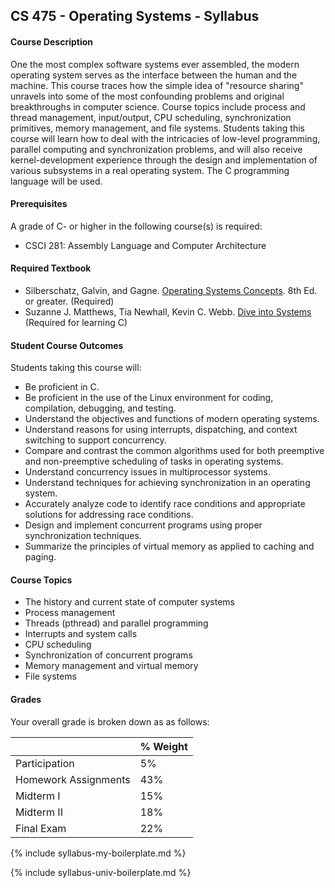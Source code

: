 ## CS 475 - Operating Systems - Syllabus


#### Course Description
One the most complex software systems ever assembled, the modern operating system serves as the interface between the human and the machine. This course traces how the simple idea of "resource sharing"  unravels into some of the most confounding problems and original breakthroughs in computer science. Course topics include process and thread management, input/output, CPU scheduling, synchronization primitives, memory management, and file systems. Students taking this course will learn how to deal with the intricacies of low-level programming, parallel computing and synchronization problems, and will also receive kernel-development experience through the design and implementation of various subsystems in a real operating system. The C programming language will be used. 

#### Prerequisites
A grade of C- or higher in the following course(s) is required:
 - CSCI 281: Assembly Language and Computer Architecture

#### Required Textbook

- Silberschatz, Galvin, and Gagne. [Operating Systems Concepts](https://www.amazon.com/Operating-System-Concepts-Abraham-Silberschatz/dp/0470128720). 8th Ed. or greater. (Required)
- Suzanne J. Matthews, Tia Newhall, Kevin C. Webb. [Dive into Systems](https://diveintosystems.org/book/) (Required for learning C)

  
#### Student Course Outcomes
Students taking this course will:
- Be proficient in C.
- Be proficient in the use of the Linux environment for coding, compilation, debugging, and testing.
- Understand the objectives and functions of modern operating systems.
- Understand reasons for using interrupts, dispatching, and context switching to support concurrency.
- Compare and contrast the common algorithms used for both preemptive and non-preemptive
scheduling of tasks in operating systems.
- Understand concurrency issues in multiprocessor systems.
- Understand techniques for achieving synchronization in an operating system.
- Accurately analyze code to identify race conditions and appropriate solutions for addressing race
conditions. 
- Design and implement concurrent programs using proper synchronization techniques.
- Summarize the principles of virtual memory as applied to caching and paging.
<!-- - Code/Develop efficient programs that consider the effects of page replacement and frame allocation
on the performance of a process and the system in which it executes. -->
<!-- - Evaluate the merits and downfalls of various OS policies. -->
<!-- - Gain experience with key components in an OS kernel. -->


#### Course Topics
- The history and current state of computer systems
- Process management
- Threads (pthread) and parallel programming
- Interrupts and system calls
- CPU scheduling
- Synchronization of concurrent programs
- Memory management and virtual memory
- File systems

#### Grades
Your overall grade is broken down as as follows:

|   | % Weight |
| :--- | :--- |
| Participation | 5% |
| Homework Assignments | 43% |
| Midterm I | 15% |
| Midterm II | 18% |
| Final Exam | 22% |

{% include syllabus-my-boilerplate.md %}

{% include syllabus-univ-boilerplate.md %}